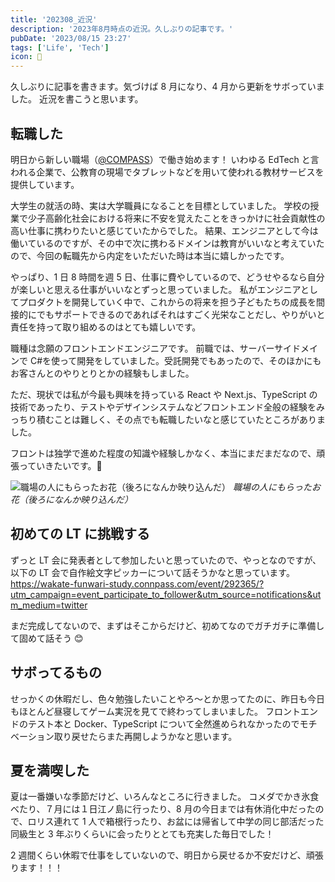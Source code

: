 ```yaml
---
title: '202308_近況'
description: '2023年8月時点の近況。久しぶりの記事です。'
pubDate: '2023/08/15 23:27'
tags: ['Life', 'Tech']
icon: 🫡
---
```


久しぶりに記事を書きます。気づけば 8 月になり、4 月から更新をサボっていました。
近況を書こうと思います。

## 転職した

明日から新しい職場（[@COMPASS](https://qubena.com/company)）で働き始めます！
いわゆる EdTech と言われる企業で、公教育の現場でタブレットなどを用いて使われる教材サービスを提供しています。

大学生の就活の時、実は大学職員になることを目標としていました。
学校の授業で少子高齢化社会における将来に不安を覚えたことをきっかけに社会貢献性の高い仕事に携わりたいと感じていたからでした。
結果、エンジニアとして今は働いているのですが、その中で次に携わるドメインは教育がいいなと考えていたので、今回の転職先から内定をいただいた時は本当に嬉しかったです。

やっぱり、1 日 8 時間を週 5 日、仕事に費やしているので、どうせやるなら自分が楽しいと思える仕事がいいなとずっと思っていました。
私がエンジニアとしてプロダクトを開発していく中で、これからの将来を担う子どもたちの成長を間接的にでもサポートできるのであればそれはすごく光栄なことだし、やりがいと責任を持って取り組めるのはとても嬉しいです。

職種は念願のフロントエンドエンジニアです。
前職では、サーバーサイドメインで C#を使って開発をしていました。受託開発でもあったので、そのほかにもお客さんとのやりとりとかの経験もしました。

ただ、現状では私が今最も興味を持っている React や Next.js、TypeScript の技術であったり、テストやデザインシステムなどフロントエンド全般の経験をみっちり積むことは難しく、その点でも転職したいなと感じていたところがありました。

フロントは独学で進めた程度の知識や経験しかなく、本当にまだまだなので、頑張っていきたいです。😤

![職場の人にもらったお花（後ろになんか映り込んだ）](https://images.yajium.day/images/2023/08/20230815/rorisu-to-hana.jpg)
_職場の人にもらったお花（後ろになんか映り込んだ）_

## 初めての LT に挑戦する

ずっと LT 会に発表者として参加したいと思っていたので、やっとなのですが、以下の LT 会で自作絵文字ピッカーについて話そうかなと思っています。  
https://wakate-funwari-study.connpass.com/event/292365/?utm_campaign=event_participate_to_follower&utm_source=notifications&utm_medium=twitter

まだ完成してないので、まずはそこからだけど、初めてなのでガチガチに準備して固めて話そう 😊

## サボってるもの

せっかくの休暇だし、色々勉強したいことやろ〜とか思ってたのに、昨日も今日もほとんど昼寝してゲーム実況を見てで終わってしまいました。
フロントエンドのテスト本と Docker、TypeScript について全然進められなかったのでモチベーション取り戻せたらまた再開しようかなと思います。

## 夏を満喫した

夏は一番嫌いな季節だけど、いろんなところに行きました。
コメダでかき氷食べたり、７月には１日江ノ島に行ったり、8 月の今日までは有休消化中だったので、ロリス連れて 1 人で箱根行ったり、お盆には帰省して中学の同じ部活だった同級生と 3 年ぶりくらいに会ったりととても充実した毎日でした！

2 週間くらい休暇で仕事をしていないので、明日から戻せるか不安だけど、頑張ります！！！
